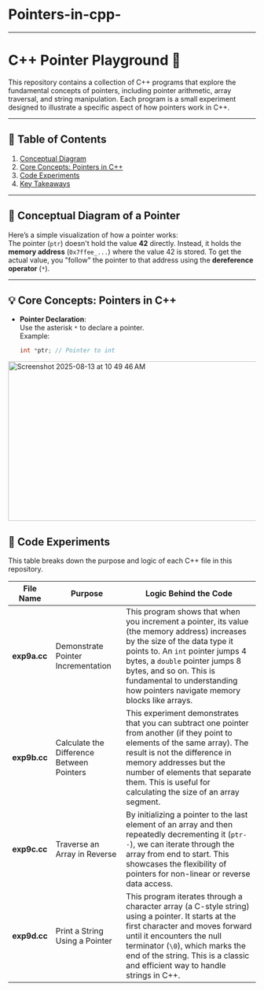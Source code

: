 # Pointers-in-cpp-
---
 # C++ Pointer Playground 🚀

This repository contains a collection of C++ programs that explore the fundamental concepts of pointers, including pointer arithmetic, array traversal, and string manipulation. Each program is a small experiment designed to illustrate a specific aspect of how pointers work in C++.

---

## 📜 Table of Contents
1. [Conceptual Diagram](#conceptual-diagram-of-a-pointer)
2. [Core Concepts: Pointers in C++](#core-concepts-pointers-in-c)
3. [Code Experiments](#code-experiments)
4. [Key Takeaways](#key-takeaways)

---

## 🧩 Conceptual Diagram of a Pointer

Here’s a simple visualization of how a pointer works:  
The pointer (`ptr`) doesn't hold the value **42** directly. Instead, it holds the **memory address** (`0x7ffee_...`) where the value 42 is stored. To get the actual value, you "follow" the pointer to that address using the **dereference operator** (`*`).

---

## 💡 Core Concepts: Pointers in C++

- **Pointer Declaration**:  
  Use the asterisk `*` to declare a pointer.  
  Example:  
  ```cpp
  int *ptr; // Pointer to int
  
<img width="799" height="324" alt="Screenshot 2025-08-13 at 10 49 46 AM" src="https://github.com/user-attachments/assets/10a9223f-2ef8-4b7f-9425-abdd3cccac5b" />


## 🧪 Code Experiments

This table breaks down the purpose and logic of each C++ file in this repository.

| File Name  | Purpose | Logic Behind the Code |
|------------|---------|-----------------------|
| **exp9a.cc** | Demonstrate Pointer Incrementation | This program shows that when you increment a pointer, its value (the memory address) increases by the size of the data type it points to. An `int` pointer jumps 4 bytes, a `double` pointer jumps 8 bytes, and so on. This is fundamental to understanding how pointers navigate memory blocks like arrays. |
| **exp9b.cc** | Calculate the Difference Between Pointers | This experiment demonstrates that you can subtract one pointer from another (if they point to elements of the same array). The result is not the difference in memory addresses but the number of elements that separate them. This is useful for calculating the size of an array segment. |
| **exp9c.cc** | Traverse an Array in Reverse | By initializing a pointer to the last element of an array and then repeatedly decrementing it (`ptr--`), we can iterate through the array from end to start. This showcases the flexibility of pointers for non-linear or reverse data access. |
| **exp9d.cc** | Print a String Using a Pointer | This program iterates through a character array (a C-style string) using a pointer. It starts at the first character and moves forward until it encounters the null terminator (`\0`), which marks the end of the string. This is a classic and efficient way to handle strings in C++. |


  
